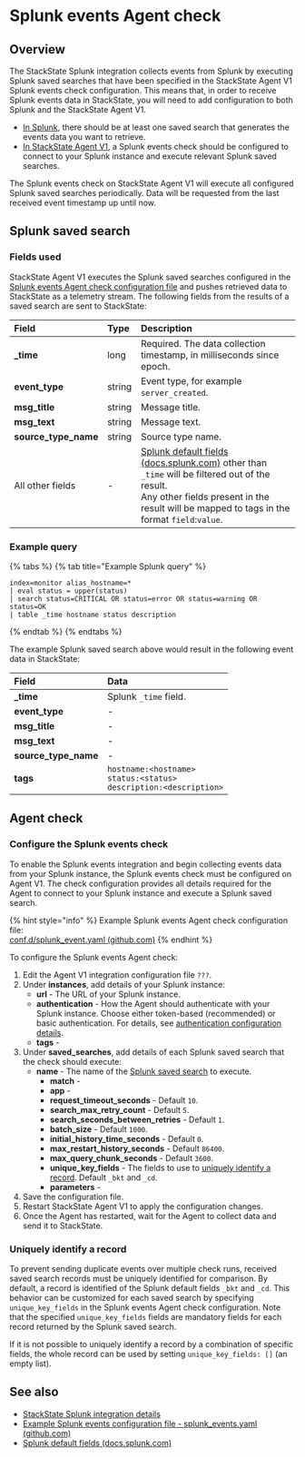 # Splunk events Agent check

## Overview

The StackState Splunk integration collects events from Splunk by executing Splunk saved searches that have been specified in the StackState Agent V1 Splunk events check configuration. This means that, in order to receive Splunk events data in StackState, you will need to add configuration to both Splunk and the StackState Agent V1.

* [In Splunk](#splunk-saved-search), there should be at least one saved search that generates the events data you want to retrieve.
* [In StackState Agent V1](#agent-check), a Splunk events check should be configured to connect to your Splunk instance and execute relevant Splunk saved searches.

The Splunk events check on StackState Agent V1 will execute all configured Splunk saved searches periodically. Data will be requested from the last received event timestamp up until now.

## Splunk saved search

### Fields used

StackState Agent V1 executes the Splunk saved searches configured in the [Splunk events Agent check configuration file](#agent-check) and pushes retrieved data to StackState as a telemetry stream. The following fields from the results of a saved search are sent to StackState:

| Field | Type | Description |
| :--- | :--- | :--- |
| **\_time** | long | Required. The data collection timestamp, in milliseconds since epoch. |
| **event\_type** | string | Event type, for example `server_created`. |
| **msg\_title** | string | Message title. |
| **msg\_text** | string | Message text. |
| **source\_type\_name** | string | Source type name. |
| All other fields | - | [Splunk default fields \(docs.splunk.com\)](https://docs.splunk.com/Documentation/Splunk/6.5.2/Data/Aboutdefaultfields) other than `_time` will be filtered out of the result.<br />Any other fields present in the result will be mapped to tags in the format `field`:`value`. |

### Example query

{% tabs %}
{% tab title="Example Splunk query" %}
```text
index=monitor alias_hostname=*
| eval status = upper(status)
| search status=CRITICAL OR status=error OR status=warning OR status=OK
| table _time hostname status description
```
{% endtab %}
{% endtabs %}

The example Splunk saved search above would result in the following event data in StackState:

| Field | Data |
| :--- | :--- |
| **\_time** | Splunk `_time` field. |
| **event\_type** | - |
| **msg\_title** | - |
| **msg\_text** | - |
| **source\_type\_name** | - |
| **tags** | `hostname:<hostname>`<br />`status:<status>`<br />`description:<description>` |

## Agent check

### Configure the Splunk events check

To enable the Splunk events integration and begin collecting events data from your Splunk instance, the Splunk events check must be configured on Agent V1. The check configuration provides all details required for the Agent to connect to your Splunk instance and execute a Splunk saved search.

{% hint style="info" %}
Example Splunk events Agent check configuration file:<br />[conf.d/splunk_event.yaml \(github.com\)](https://github.com/StackVista/sts-agent-integrations-core/blob/master/splunk_event/conf.yaml.example)
{% endhint %}

To configure the Splunk events Agent check:

1. Edit the Agent V1 integration configuration file `???`.
2. Under **instances**, add details of your Splunk instance:
   * **url** - The URL of your Splunk instance.
   * **authentication** - How the Agent should authenticate with your Splunk instance. Choose either token-based (recommended) or basic authentication. For details, see [authentication configuration details](/stackpacks/integrations/new_splunk/splunk_stackpack.md#authentication).
   * **tags** - 
3. Under **saved_searches**, add details of each Splunk saved search that the check should execute: 
     * **name** - The name of the [Splunk saved search](#splunk-saved-search) to execute.
       * **match** - 
       * **app** -
       * **request_timeout_seconds** - Default `10`.
       * **search_max_retry_count** - Default `5`.
       * **search_seconds_between_retries** - Default `1`.
       * **batch_size** - Default `1000`.
       * **initial_history_time_seconds** - Default `0`.
       * **max_restart_history_seconds** - Default `86400`.
       * **max_query_chunk_seconds** - Default `3600`.
       * **unique_key_fields** - The fields to use to [uniquely identify a record](#uniquely-identify-a-record). Default `_bkt` and `_cd`.
       * **parameters** - 
4. Save the configuration file.
5. Restart StackState Agent V1 to apply the configuration changes.
6. Once the Agent has restarted, wait for the Agent to collect data and send it to StackState.

### Uniquely identify a record

To prevent sending duplicate events over multiple check runs, received saved search records must be uniquely identified for comparison. By default, a record is identified of the Splunk default fields `_bkt` and `_cd`. This behavior can be customized for each saved search by specifying `unique_key_fields` in the Splunk events Agent check configuration. Note that the specified `unique_key_fields` fields are mandatory fields for each record returned by the Splunk saved search. 

If it is not possible to uniquely identify a record by a combination of specific fields, the whole record can be used by setting `unique_key_fields: []` (an empty list).

## See also

* [StackState Splunk integration details](/stackpacks/integrations/new_splunk/splunk_stackpack.md)
* [Example Splunk events configuration file - splunk\_events.yaml \(github.com\)](https://github.com/StackVista/sts-agent-integrations-core/blob/master/splunk_event/conf.yaml.example)
* [Splunk default fields \(docs.splunk.com\)](https://docs.splunk.com/Documentation/Splunk/6.5.2/Data/Aboutdefaultfields) 